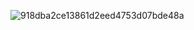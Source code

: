 





![918dba2ce13861d2eed4753d07bde48a](https://github.com/user-attachments/assets/64b837aa-f7ef-4bb9-b3c2-639dc7ea641b)

